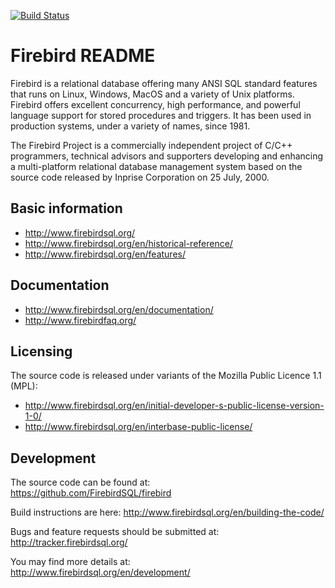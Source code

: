 [![Build Status](https://travis-ci.org/FirebirdSQL/firebird.svg?branch=master)](https://travis-ci.org/FirebirdSQL/firebird)

# Firebird README

Firebird is a relational database offering many ANSI SQL standard features that runs on Linux, Windows, MacOS and a variety of Unix platforms. Firebird offers excellent concurrency, high performance, and powerful language support for stored procedures and triggers. It has been used in production systems, under a variety of names, since 1981.

The Firebird Project is a commercially independent project of C/C++ programmers, technical advisors and supporters developing and enhancing a multi-platform relational database management system based on the source code released by Inprise Corporation on 25 July, 2000.

## Basic information

* http://www.firebirdsql.org/
* http://www.firebirdsql.org/en/historical-reference/
* http://www.firebirdsql.org/en/features/

## Documentation

* http://www.firebirdsql.org/en/documentation/
* http://www.firebirdfaq.org/

## Licensing

The source code is released under variants of the Mozilla Public Licence 1.1 (MPL):

* http://www.firebirdsql.org/en/initial-developer-s-public-license-version-1-0/
* http://www.firebirdsql.org/en/interbase-public-license/

## Development

The source code can be found at:  
https://github.com/FirebirdSQL/firebird

Build instructions are here:
http://www.firebirdsql.org/en/building-the-code/

Bugs and feature requests should be submitted at:  
http://tracker.firebirdsql.org/

You may find more details at:  
http://www.firebirdsql.org/en/development/
